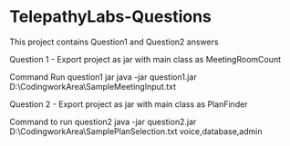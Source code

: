 # TelepathyLabs-Questions

This project contains Question1 and Question2 answers

Question 1 - Export project as jar with main class as MeetingRoomCount

Command Run question1 jar
java -jar question1.jar D:\CodingworkArea\SampleMeetingInput.txt


Question 2 - Export project as jar with main class as PlanFinder

Command to run question2 
java -jar question2.jar D:\CodingworkArea\SamplePlanSelection.txt voice,database,admin

